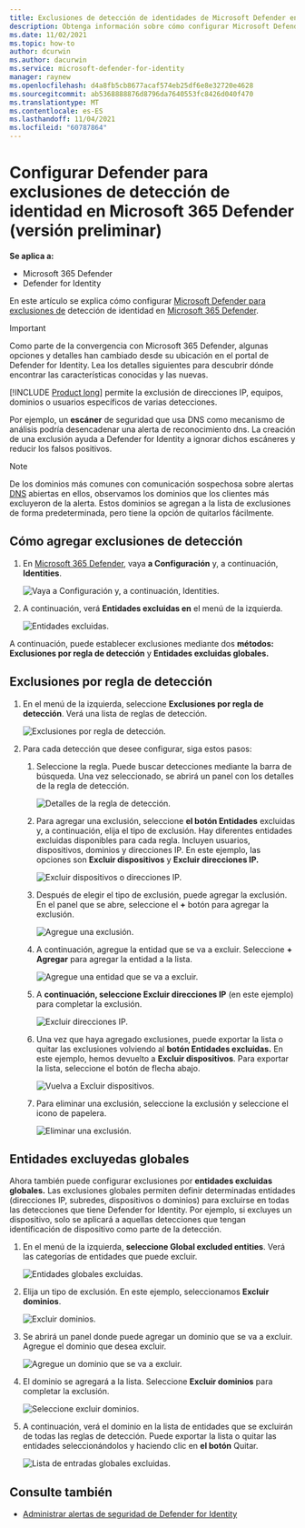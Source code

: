```yaml
---
title: Exclusiones de detección de identidades de Microsoft Defender en Microsoft 365 Defender
description: Obtenga información sobre cómo configurar Microsoft Defender para exclusiones de detección de identidad en Microsoft 365 Defender.
ms.date: 11/02/2021
ms.topic: how-to
author: dcurwin
ms.author: dacurwin
ms.service: microsoft-defender-for-identity
manager: raynew
ms.openlocfilehash: d4a8fb5cb8677acaf574eb25df6e8e32720e4628
ms.sourcegitcommit: ab5368888876d8796da7640553fc8426d040f470
ms.translationtype: MT
ms.contentlocale: es-ES
ms.lasthandoff: 11/04/2021
ms.locfileid: "60787864"
---
```

# <a name="configure-defender-for-identity-detection-exclusions-in-microsoft-365-defender-preview"></a>Configurar Defender para exclusiones de detección de identidad en Microsoft 365 Defender (versión preliminar)

**Se aplica a:**

- Microsoft 365 Defender
- Defender for Identity

En este artículo se explica cómo configurar [Microsoft Defender para exclusiones de](/defender-for-identity) detección de identidad en [Microsoft 365 Defender](/microsoft-365/security/defender/overview-security-center).

> [!IMPORTANT]
> Como parte de la convergencia con Microsoft 365 Defender, algunas opciones y detalles han cambiado desde su ubicación en el portal de Defender for Identity. Lea los detalles siguientes para descubrir dónde encontrar las características conocidas y las nuevas.

[!INCLUDE [Product long](includes/product-long.md)] permite la exclusión de direcciones IP, equipos, dominios o usuarios específicos de varias detecciones.

Por ejemplo, un **escáner** de seguridad que usa DNS como mecanismo de análisis podría desencadenar una alerta de reconocimiento dns. La creación de una exclusión ayuda a Defender for Identity a ignorar dichos escáneres y reducir los falsos positivos.

>[!NOTE]
>De los dominios más comunes con comunicación sospechosa sobre alertas [DNS](/defender-for-identity/exfiltration-alerts#suspicious-communication-over-dns-external-id-2031) abiertas en ellos, observamos los dominios que los clientes más excluyeron de la alerta. Estos dominios se agregan a la lista de exclusiones de forma predeterminada, pero tiene la opción de quitarlos fácilmente.

## <a name="how-to-add-detection-exclusions"></a>Cómo agregar exclusiones de detección

1. En [Microsoft 365 Defender](https://security.microsoft.com/), vaya **a Configuración** y, a continuación, **Identities**.

    ![Vaya a Configuración y, a continuación, Identities.](../../media/defender-identity/settings-identities.png)

1. A continuación, verá **Entidades excluidas en** el menú de la izquierda.

    ![Entidades excluidas.](../../media/defender-identity/excluded-entities.png)

A continuación, puede establecer exclusiones mediante dos **métodos: Exclusiones por regla de detección** y **Entidades excluidas globales.**

## <a name="exclusions-by-detection-rule"></a>Exclusiones por regla de detección

1. En el menú de la izquierda, seleccione **Exclusiones por regla de detección**. Verá una lista de reglas de detección.

    ![Exclusiones por regla de detección.](../../media/defender-identity/exclusions-by-detection-rule.png)

1. Para cada detección que desee configurar, siga estos pasos:

    1. Seleccione la regla. Puede buscar detecciones mediante la barra de búsqueda. Una vez seleccionado, se abrirá un panel con los detalles de la regla de detección.

        ![Detalles de la regla de detección.](../../media/defender-identity/detection-rule-details.png)

    1. Para agregar una exclusión, seleccione **el botón Entidades** excluidas y, a continuación, elija el tipo de exclusión. Hay diferentes entidades excluidas disponibles para cada regla. Incluyen usuarios, dispositivos, dominios y direcciones IP. En este ejemplo, las opciones son **Excluir dispositivos** y **Excluir direcciones IP.**

        ![Excluir dispositivos o direcciones IP.](../../media/defender-identity/exclude-devices-or-ip-addresses.png)

    1. Después de elegir el tipo de exclusión, puede agregar la exclusión. En el panel que se abre, seleccione el **+** botón para agregar la exclusión.

        ![Agregue una exclusión.](../../media/defender-identity/add-exclusion.png)

    1. A continuación, agregue la entidad que se va a excluir. Seleccione **+ Agregar** para agregar la entidad a la lista.

        ![Agregue una entidad que se va a excluir.](../../media/defender-identity/add-excluded-entity.png)

    1. A **continuación, seleccione Excluir direcciones IP** (en este ejemplo) para completar la exclusión.

        ![Excluir direcciones IP.](../../media/defender-identity/exclude-ip-addresses.png)

    1. Una vez que haya agregado exclusiones, puede exportar la lista o quitar las exclusiones volviendo al **botón Entidades excluidas.** En este ejemplo, hemos devuelto a **Excluir dispositivos**. Para exportar la lista, seleccione el botón de flecha abajo.

        ![Vuelva a Excluir dispositivos.](../../media/defender-identity/return-to-exclude-devices.png)

    1. Para eliminar una exclusión, seleccione la exclusión y seleccione el icono de papelera.

        ![Eliminar una exclusión.](../../media/defender-identity/delete-exclusion.png)

## <a name="global-excluded-entities"></a>Entidades excluyedas globales

Ahora también puede configurar exclusiones por **entidades excluidas globales.** Las exclusiones globales permiten definir determinadas entidades (direcciones IP, subredes, dispositivos o dominios) para excluirse en todas las detecciones que tiene Defender for Identity. Por ejemplo, si excluyes un dispositivo, solo se aplicará a aquellas detecciones que tengan identificación de dispositivo como parte de la detección.

1. En el menú de la izquierda, **seleccione Global excluded entities**. Verá las categorías de entidades que puede excluir.

    ![Entidades globales excluidas.](../../media/defender-identity/global-excluded-entities.png)

1. Elija un tipo de exclusión. En este ejemplo, seleccionamos **Excluir dominios**.

    ![Excluir dominios.](../../media/defender-identity/exclude-domains.png)

1. Se abrirá un panel donde puede agregar un dominio que se va a excluir. Agregue el dominio que desea excluir.

    ![Agregue un dominio que se va a excluir.](../../media/defender-identity/add-excluded-domain.png)

1. El dominio se agregará a la lista. Seleccione **Excluir dominios** para completar la exclusión.

    ![Seleccione excluir dominios.](../../media/defender-identity/select-exclude-domains.png)

1. A continuación, verá el dominio en la lista de entidades que se excluirán de todas las reglas de detección. Puede exportar la lista o quitar las entidades seleccionándolos y haciendo clic en **el botón** Quitar.

    ![Lista de entradas globales excluidas.](../../media/defender-identity/global-excluded-entries-list.png)

## <a name="see-also"></a>Consulte también

- [Administrar alertas de seguridad de Defender for Identity](manage-security-alerts.md)
